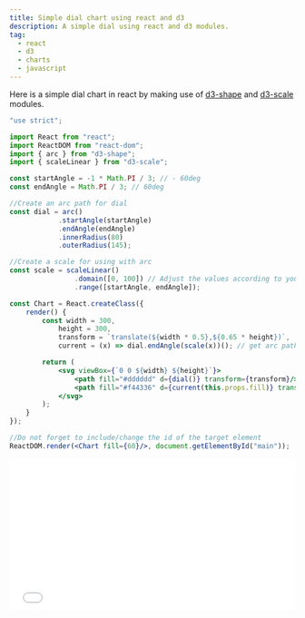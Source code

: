 ```yaml
---
title: Simple dial chart using react and d3
description: A simple dial using react and d3 modules.
tag:
  - react
  - d3
  - charts
  - javascript
---
```


Here is a simple dial chart in react by making use of [d3-shape](https://github.com/d3/d3-shape) and [d3-scale](https://github.com/d3/d3-scale) modules.



``` jsx
"use strict";

import React from "react";
import ReactDOM from "react-dom";
import { arc } from "d3-shape";
import { scaleLinear } from "d3-scale";

const startAngle = -1 * Math.PI / 3; // - 60deg
const endAngle = Math.PI / 3; // 60deg

//Create an arc path for dial
const dial = arc()
            .startAngle(startAngle)
            .endAngle(endAngle)
            .innerRadius(80)
            .outerRadius(145);

//Create a scale for using with arc
const scale = scaleLinear()
                .domain([0, 100]) // Adjust the values according to your data
                .range([startAngle, endAngle]);

const Chart = React.createClass({
    render() {
        const width = 300,
            height = 300,
            transform = `translate(${width * 0.5},${0.65 * height})`,
            current = (x) => dial.endAngle(scale(x))(); // get arc path for given value

        return (
            <svg viewBox={`0 0 ${width} ${height}`}>
                <path fill="#dddddd" d={dial()} transform={transform}/>
                <path fill="#f44336" d={current(this.props.fill)} transform={transform}/>
            </svg>
        );
    }
});

//Do not forget to include/change the id of the target element
ReactDOM.render(<Chart fill={60}/>, document.getElementById("main"));
```

<p><iframe height='268' scrolling='no' src='//codepen.io/vkbansal/embed/preview/NxzBGM/?height=268&theme-id=0&default-tab=result' frameborder='no' allowtransparency='true' allowfullscreen='true' style='width: 100%;'>See the Pen <a href='http://codepen.io/vkbansal/pen/NxzBGM/'>Simple dial chart using react and d3</a> by Vivek Kumar Bansal (<a href='http://codepen.io/vkbansal'>@vkbansal</a>) on <a href='http://codepen.io'>CodePen</a>.

</iframe>

</p>
